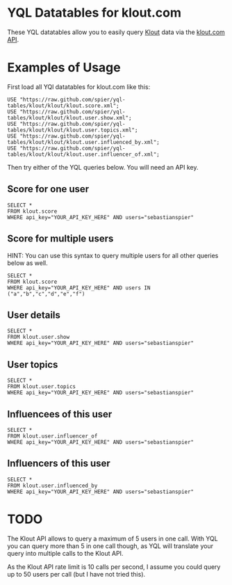 # YQL Datatables for klout.com

These YQL datatables allow you to easily query [Klout][klout] data via the [klout.com API][klout_api].

[klout]: http://klout.com
[klout_api]: http://developer.klout.com/docs/read/api/API

# Examples of Usage

First load all YQl datatables for klout.com like this:

	USE "https://raw.github.com/spier/yql-tables/klout/klout/klout.score.xml";
	USE "https://raw.github.com/spier/yql-tables/klout/klout/klout.user.show.xml";
	USE "https://raw.github.com/spier/yql-tables/klout/klout/klout.user.topics.xml";
	USE "https://raw.github.com/spier/yql-tables/klout/klout/klout.user.influenced_by.xml";
	USE "https://raw.github.com/spier/yql-tables/klout/klout/klout.user.influencer_of.xml";

Then try either of the YQL queries below. You will need an API key.

## Score for one user

	SELECT * 
	FROM klout.score 
	WHERE api_key="YOUR_API_KEY_HERE" AND users="sebastianspier"
	
## Score for multiple users	

HINT: You can use this syntax to query multiple users for all other queries below as well.

	SELECT * 
	FROM klout.score 
	WHERE api_key="YOUR_API_KEY_HERE" AND users IN ("a","b","c","d","e","f")
	
## User details

	SELECT * 
	FROM klout.user.show 
	WHERE api_key="YOUR_API_KEY_HERE" AND users="sebastianspier"	

## User topics

	SELECT * 
	FROM klout.user.topics 
	WHERE api_key="YOUR_API_KEY_HERE" AND users="sebastianspier"
	
## Influencees of this user

	SELECT * 
	FROM klout.user.influencer_of 
	WHERE api_key="YOUR_API_KEY_HERE" AND users="sebastianspier"

## Influencers of this user

	SELECT * 
	FROM klout.user.influenced_by 
	WHERE api_key="YOUR_API_KEY_HERE" AND users="sebastianspier"


# TODO

The Klout API allows to query a maximum of 5 users in one call.
With YQL you can query more than 5 in one call though, as YQL will translate your query into multiple calls to the Klout API.

As the Klout API rate limit is 10 calls per second, I assume you could query up to 50 users per call (but I have not tried this).
